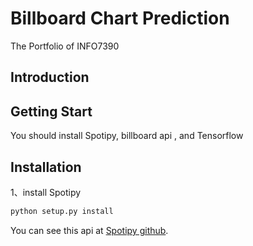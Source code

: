 # Billboard Chart Prediction
The Portfolio of INFO7390
## Introduction

## Getting Start
You should install Spotipy, billboard api , and Tensorflow

## Installation
1、install Spotipy
```bash
python setup.py install
```
You can see this api at [Spotipy github](https://github.com/plamere/spotipy).
